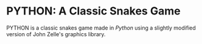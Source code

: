 # PYTHON: A Classic Snakes Game
PYTHON is a classic snakes game made in *Python* using a slightly modified version of John Zelle's graphics library.


